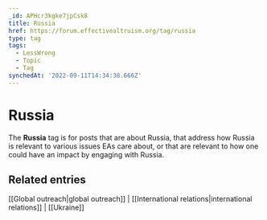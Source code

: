 ```yaml
---
_id: APHcr3kgke7jpCsk8
title: Russia
href: https://forum.effectivealtruism.org/tag/russia
type: tag
tags:
  - LessWrong
  - Topic
  - Tag
synchedAt: '2022-09-11T14:34:38.666Z'
---
```

# Russia

The **Russia** tag is for posts that are about Russia, that address how Russia is relevant to various issues EAs care about, or that are relevant to how one could have an impact by engaging with Russia.

Related entries
---------------

[[Global  outreach|global outreach]] | [[International relations|international relations]] | [[Ukraine]]